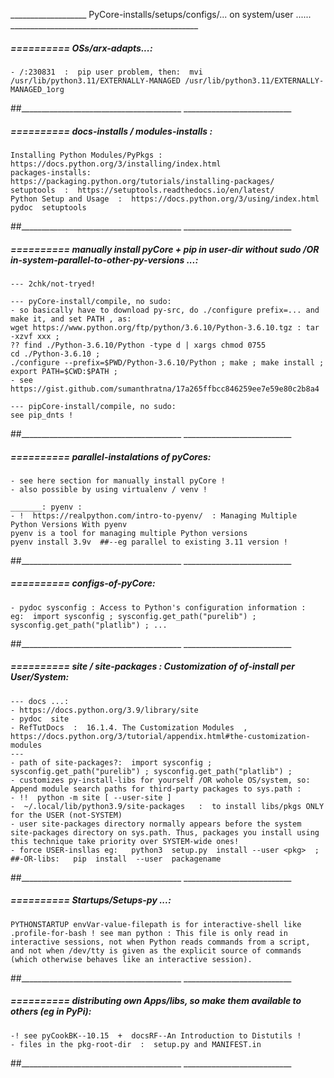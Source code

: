 ___________________ PyCore-installs/setups/configs/... on system/user ...... _______________________________________________


#####  ==========  OSs/arx-adapts...:
    - /:230831  :  pip user problem, then:  mvi /usr/lib/python3.11/EXTERNALLY-MANAGED /usr/lib/python3.11/EXTERNALLY-MANAGED_1org
##________________________________________  ___________________________


#####  ==========  docs-installs / modules-installs :
    Installing Python Modules/PyPkgs :  https://docs.python.org/3/installing/index.html
    packages-installs:   https://packaging.python.org/tutorials/installing-packages/
    setuptools  :  https://setuptools.readthedocs.io/en/latest/
    Python Setup and Usage  :  https://docs.python.org/3/using/index.html
    pydoc  setuptools
##________________________________________  ___________________________


#####  ==========  manually install pyCore + pip in user-dir without sudo /OR in-system-parallel-to-other-py-versions  ...:
    --- 2chk/not-tryed!
    
    --- pyCore-install/compile, no sudo:
    - so basically have to download py-src, do ./configure prefix=... and make it, and set PATH , as:
    wget https://www.python.org/ftp/python/3.6.10/Python-3.6.10.tgz : tar -xzvf xxx ;
    ?? find ./Python-3.6.10/Python -type d | xargs chmod 0755
    cd ./Python-3.6.10 ;
    ./configure --prefix=$PWD/Python-3.6.10/Python ; make ; make install ;
    export PATH=$CWD:$PATH ;
    - see  https://gist.github.com/sumanthratna/17a265ffbcc846259ee7e59e80c2b8a4

    --- pipCore-install/compile, no sudo:
    see pip_dnts !
##________________________________________  ___________________________


#####  ==========  parallel-instalations of pyCores:
    - see here section for manually install pyCore !
    - also possible by using virtualenv / venv !

    _______: pyenv :
    - !  https://realpython.com/intro-to-pyenv/  : Managing Multiple Python Versions With pyenv
    pyenv is a tool for managing multiple Python versions 
    pyenv install 3.9v  ##--eg parallel to existing 3.11 version !
##________________________________________  ___________________________



#####  ==========  configs-of-pyCore:
    - pydoc sysconfig : Access to Python's configuration information :
    eg:  import sysconfig ; sysconfig.get_path("purelib") ; sysconfig.get_path("platlib") ; ...
##________________________________________  ___________________________

#####  ==========  site / site-packages : Customization of of-install per User/System:
    --- docs ...:
    - https://docs.python.org/3.9/library/site
    - pydoc  site
    - RefTutDocs  :  16.1.4. The Customization Modules  , https://docs.python.org/3/tutorial/appendix.html#the-customization-modules
    ---
    - path of site-packages?:  import sysconfig ; sysconfig.get_path("purelib") ; sysconfig.get_path("platlib") ;
    - customizes py-install-libs for yourself /OR wohole OS/system, so: Append module search paths for third-party packages to sys.path :
    - !!  python -m site [ --user-site ]
    -  ~/.local/lib/python3.9/site-packages   :  to install libs/pkgs ONLY for the USER (not-SYSTEM)
    - user site-packages directory normally appears before the system site-packages directory on sys.path. Thus, packages you install using this technique take priority over SYSTEM-wide ones!
    - force USER-insllas eg:   python3  setup.py  install --user <pkg>  ; ##-OR-libs:   pip  install  --user  packagename
##________________________________________  ___________________________


#####  ==========  Startups/Setups-py ...:
    PYTHONSTARTUP envVar-value-filepath is for interactive-shell like .profile-for-bash ! see man python : This file is only read in interactive sessions, not when Python reads commands from a script, and not when /dev/tty is given as the explicit source of commands (which otherwise behaves like an interactive session). 
##________________________________________  ___________________________


#####  ==========  distributing own Apps/libs, so make them available to others (eg in PyPi):
    -! see pyCookBK--10.15  +  docsRF--An Introduction to Distutils !
    - files in the pkg-root-dir  :  setup.py and MANIFEST.in 
##________________________________________  ___________________________

